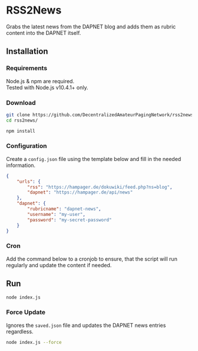 # RSS2News
Grabs the latest news from the DAPNET blog and adds them as rubric content into the DAPNET itself.

## Installation

### Requirements
Node.js & npm are required.  
Tested with Node.js v10.4.1+ only.

### Download
```bash
git clone https://github.com/DecentralizedAmateurPagingNetwork/rss2news.git
cd rss2news/

npm install
```

### Configuration
Create a `config.json` file using the template below and fill in the needed information.

```json
{
	"urls": {
		"rss": "https://hampager.de/dokuwiki/feed.php?ns=blog",
		"dapnet": "https://hampager.de/api/news"
	},
	"dapnet": {
		"rubricname": "dapnet-news",
		"username": "my-user",
		"password": "my-secret-password"
	}
}
```

### Cron
Add the command below to a cronjob to ensure, that the script will run regularly and update the content if needed.

## Run
```bash
node index.js
```

### Force Update
Ignores the `saved.json` file and updates the DAPNET news entries regardless.

```bash
node index.js --force
```

